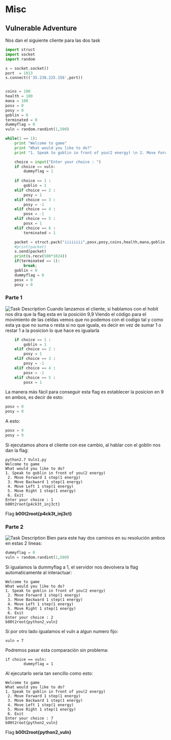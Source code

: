# Misc
## Vulnerable Adventure 

Nos dan el siguiente cliente para las dos task
```python
import struct
import socket
import random

s = socket.socket()
port  = 1013
s.connect(('35.238.225.156',port))


coins = 100
health = 100
mana = 100
posx = 0
posy = 0
goblin = 0
terminated = 0
dummyflag = 0
vuln = random.randint(1,500)

while(1 == 1):
	print "Welcome to game"
	print "What would you like to do?"
	print "1. Speak to goblin in front of you(2 energy) \n 2. Move Forward 1 step(1 energy) \n 3. Move Backward 1 step(1 energy) \n 4. Move Left 1 step(1 energy) \n 5. Move Right 1 step(1 energy) \n 6. Exit "

	choice = input("Enter your choice : ")
	if choice == vuln:
		dummyflag = 1
	
	if choice == 1 :
		goblin = 1
	elif choice == 2 :
		posy = 1
	elif choice == 3 :
		posy = -1
	elif choice == 4 :
		posx = -1
	elif choice == 5 :
		posx = 1
	elif choice == 6 :
		terminated = 1

	packet = struct.pack("iiiiiiii",posx,posy,coins,health,mana,goblin,terminated,dummyflag)
	#print(packet)
	s.send(packet)
	print(s.recv(500*1024))
	if(terminated == 1):
		break;
	goblin = 0
	dummyflag = 0
	posx = 0
	posy = 0
```
### Parte 1
![Task Description]()
Cuando lanzamos el cliente, si hablamos con el hobit nos dira que la flag esta en la posición 9,9
Viendo el código para el movimiento de las celdas vemos que no podemos con el codigo tal y como esta ya que no suma o resta si no que iguala, es decir en vez de sumar 1 o restar 1 a la posicion lo que hace es igualarla
```python
	if choice == 1 :
		goblin = 1
	elif choice == 2 :
		posy = 1
	elif choice == 3 :
		posy = -1
	elif choice == 4 :
		posx = -1
	elif choice == 5 :
		posx = 1
```    
La manera más fácil para conseguir esta flag es establecer la posicion en 9 en ambos, es decir de esto:
```python
posx = 0
posy = 0
```
A esto:
```python
posx = 9
posy = 9
```
Si ejecutamos ahora el cliente con ese cambio, al hablar con el goblin nos dan la flag:
```
python2.7 Vuln1.py 
Welcome to game
What would you like to do?
1. Speak to goblin in front of you(2 energy) 
 2. Move Forward 1 step(1 energy) 
 3. Move Backward 1 step(1 energy) 
 4. Move Left 1 step(1 energy) 
 5. Move Right 1 step(1 energy) 
 6. Exit 
Enter your choice : 1
b00t2root{p4ck3t_inj3ct}
```
Flag **b00t2root{p4ck3t_inj3ct}**

### Parte 2
![Task Description]()
Bien para este hay dos caminos en su resolución ambos en estas 2 lineas:
```python
dummyflag = 0
vuln = random.randint(1,500)
```
Si igualamos la dummyflag a 1, el servidor nos devolvera la flag automaticamente al interactuar:
```
Welcome to game
What would you like to do?
1. Speak to goblin in front of you(2 energy) 
 2. Move Forward 1 step(1 energy) 
 3. Move Backward 1 step(1 energy) 
 4. Move Left 1 step(1 energy) 
 5. Move Right 1 step(1 energy) 
 6. Exit 
Enter your choice : 2
b00t2root{python2_vuln}
```
Si por otro lado igualamos el vuln a algun numero fijo:
```
vuln = 7
```
Podremos pasar esta comparación sin problema:
```
if choice == vuln:
		dummyflag = 1
```
Al ejecutarlo seria tan sencillo como esto:
```
Welcome to game
What would you like to do?
1. Speak to goblin in front of you(2 energy) 
 2. Move Forward 1 step(1 energy) 
 3. Move Backward 1 step(1 energy) 
 4. Move Left 1 step(1 energy) 
 5. Move Right 1 step(1 energy) 
 6. Exit 
Enter your choice : 7
b00t2root{python2_vuln}
``` 
Flag **b00t2root{python2_vuln}**

